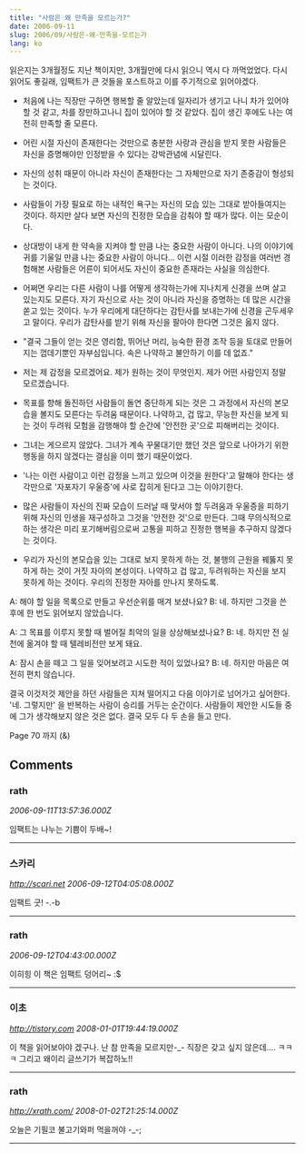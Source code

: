 ```yaml
---
title: "사람은 왜 만족을 모르는가?"
date: 2006-09-11
slug: 2006/09/사람은-왜-만족을-모르는가
lang: ko
---
```


읽은지는 3개월정도 지난 책이지만, 3개월만에 다시 읽으니
역시 다 까먹었었다. 다시 읽어도 좋길래, 임팩트가 큰 것들을 
포스트하고 이를 주기적으로 읽어야겠다.

- 처음에 나는 직장만 구하면 행복할 줄 알았는데 일자리가 생기고 나니 차가 있어야 할 것 같고, 차를 장만하고나니 집이 있어야 할 것 같았다. 집이 생긴 후에도 나는 여전히 만족할 줄 모른다.

- 어린 시절 자신이 존재한다는 것만으로 충분한 사랑과 관심을 받지 못한 사람들은 자신을 증명해야만 인정받을 수 있다는 강박관념에 시달린다.

- 자신의 성취 때문이 아니라 자신이 존재한다는 그 자체만으로 자기 존중감이 형성되는 것이다.

- 사람들이 가장 필요로 하는 내적인 욕구는 자신의 모습 있는 그대로 받아들여지는 것이다. 하지만 살다 보면 자신의 진정한 모습을 감춰야 할 때가 많다. 이는 모순이다.

- 상대방이 내게 한 약속을 지켜야 할 만큼 나는 중요한 사람이 아니다. 나의 이야기에 귀를 기울일 만큼 나는 중요한 사람이 아니다... 이런 시절 이러한 감정을 여러번 경험해본 사람들은 어른이 되어서도 자신이 중요한 존재라는 사실을 의심한다.

- 어쩌면 우리는 다른 사람이 나를 어떻게 생각하는가에 지나치게 신경을 쓰며 살고 있는지도 모른다. 자기 자신으로 사는 것이 아니라 자신을 증명하는 데 많은 시간을 쏟고 있는 것이다. 누가 우리에게 대단하다는 감탄사를 보내는가에 신경을 곤두세우고 말이다. 우리가 감탄사를 받기 위해 자신을 팔아야 한다면 그것은 옳지 않다.

- "결국 그들이 얻는 것은 영리함, 뛰어난 머리, 능숙한 환경 조작 등을 토대로 만들어지는 껍데기뿐인 자부심입니다. 속은 나약하고 불안하기 이를 데 없죠."

- 저는 제 감정을 모르겠어요. 제가 원하는 것이 무엇인지. 제가 어떤 사람인지 정말 모르겠습니다.

- 목표를 향해 돌진하던 사람들이 돌연 중단하게 되는 것은 그 과정에서 자신의 본모습을 볼지도 모른다는 두려움 때문이다. 나약하고, 겁 많고, 무능한 자신을 보게 되는 것이 두려워 모험을 감행해야 할 순간에 '안전한 곳'으로 피해버리는 것이다.

- 그녀는 게으르지 않았다. 그녀가 계속 꾸물대기만 했던 것은 앞으로 나아가기 위한 행동을 하지 않겠다는 결심을 이미 했기 때문이었다.

- '나는 이런 사람이고 이런 감정을 느끼고 있으며 이것을 원한다'고 말해야 한다는 생각만으로 '자포자기 우울증'에 사로 잡히게 된다고 그는 이야기한다.

- 많은 사람들이 자신의 진짜 모습이 드러날 때 맞서야 할 두려움과 우울증을 피하기 위해 자신의 인생을 재구성하고 그것을 '안전한 것'으로 만든다. 그때 무의식적으로 하는 생각은 미리 포기해버림으로써 고통을 피하고 진정한 행복을 추구하지 않겠다는 것이다.

- 우리가 자신의 본모습을 있는 그대로 보지 못하게 하는 것, 불행의 근원을 꿰뚫지 못하게 하는 것이 거짓 자아의 본성이다. 나약하고 겁 많고, 두려워하는 자신을 보지 못하게 하는 것이다. 우리의 진정한 자아를 만나지 못하도록.

A: 해야 할 일을 목록으로 만들고 우선순위를 매겨 보셨나요?
B: 네. 하지만 그것을 쓴 후에 한 번도 읽어보지 않았습니다.

A: 그 목표를 이루지 못할 때 벌어질 최악의 일을 상상해보셨나요?
B: 네. 하지만 전 실천에 옮겨야 할 때 텔레비전만 보게 돼요.

A: 잠시 손을 떼고 그 일을 잊어보려고  시도한 적이 있었나요?
B: 네. 하지만 마음은 여전히 편치 않습니다.

결국 이것저것 제안을 하던 사람들은 지쳐 떨어지고 다음 이야기로 넘어가고 싶어한다. '네. 그렇지만' 을 반복하는 사람이 승리를 거두는 순간이다.
사람들이 제안한 시도들 중에 그가 생각해보지 않은 것은 없다.
결국 모두 다 두 손을 들고 만다.

Page 70 까지 (&)

## Comments

### rath
*2006-09-11T13:57:36.000Z*

임팩트는 나누는 기쁨이 두배~!

---

### 스카리
*http://scari.net*
*2006-09-12T04:05:08.000Z*

임팩트 굿! -.-b

---

### rath
*2006-09-12T04:43:00.000Z*

이히힝 이 책은 임팩트 덩어리~ :$

---

### 이초
*http://tistory.com*
*2008-01-01T19:44:19.000Z*

이 책을 읽어보아야 겠구나. 난 참 만족을 모르지만-_- 직장은 갖고 싶지 않은데.... ㅋㅋㅋ 그리고 왜이리 글쓰기가 복잡하노!!

---

### rath
*http://xrath.com/*
*2008-01-02T21:25:14.000Z*

오늘은 기필코 불고기와퍼 먹을꺼야 -_-;

---

